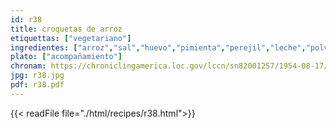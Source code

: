 ```yaml
---
id: r38
title: croquetas de arroz
etiquettas: ["vegetariano"]
ingredientes: ["arroz","sal","huevo","pimienta","perejil","leche","polvo de galletas o pan tostado"]
plato: ["acompañamiento"]
chronam: https://chroniclingamerica.loc.gov/lccn/sn82001257/1954-08-17/ed-1/seq-5/
jpg: r38.jpg
pdf: r38.pdf
---
```


{{< readFile file="./html/recipes/r38.html">}}
